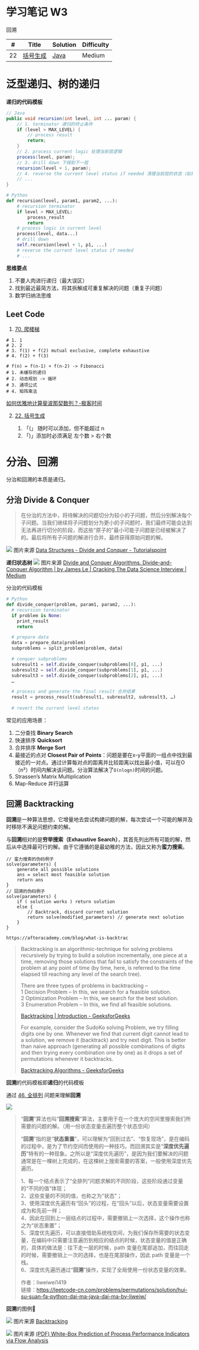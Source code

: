 # 学习笔记 W3

回溯

| # | Title | Solution | Difficulty |
|---| ----- | -------- | ---------- |
|22|[括号生成](https://leetcode-cn.com/problems/generate-parentheses/) | [Java](./java/generate-parentheses.java)|Medium|

# 泛型递归、树的递归

**递归的代码模板**

```java
// Java
public void recursion(int level, int ... param) {
    // 1. terminator 递归的终止条件
    if (level > MAX_LEVEL) {
        // process result 
        return;
    }
    // 2. process current logic 处理当前层逻辑
    process(level, param);
    // 3. drill down 下探到下一层
    recursion(level + 1, param);
    // 4. reverse the current level status if needed 清理当前层的状态（如果第2步改变了当前层的状态）
    // ...
}
```

```python
# Python
def recursion(level, param1, param2, ...):
    # recursion terminator 
    if level > MAX_LEVEL: 
        process_result 
        return 
    # process logic in current level 
    process(level, data...) 
    # drill down 
    self.recursion(level + 1, p1, ...) 
    # reverse the current level status if needed
    # ...
```

**思维要点**

1. 不要人肉进行递归（最大误区） 
2. 找到最近最简方法，将其拆解成可重复解决的问题（重复子问题）
3. 数学归纳法思维

## Leet Code

1.  [70. 爬楼梯](https://leetcode-cn.com/problems/climbing-stairs/) 

```
# 1. 1
# 2. 2
# 3. f(1) + f(2) mutual exclusive, complete exhaustive
# 4. f(2) + f(3)

# f(n) = f(n-1) + f(n-2) -> Fibonacci
# 1. 未缓存的递归
# 2. 动态规划 -> 循环
# 3. 通项公式
# 4. 矩阵乘法
```

[如何优雅地计算斐波那契数列？-极客时间](https://time.geekbang.org/dailylesson/detail/100028406)

2.  [22. 括号生成](https://leetcode-cn.com/problems/generate-parentheses/) 

	1. 「(」 随时可以添加，但不能超过 n
	2. 「)」添加时必须满足 左个数 > 右个数


# 分治、回溯

分治和回溯的本质是递归。

## 分治 Divide & Conquer
> 在分治的方法中，将待解决的问题切分为较小的子问题，然后分别解决每个子问题。当我们继续将子问题划分为更小的子问题时，我们最终可能会达到无法再进行切分的阶段，而这些“原子的”最小可能子问题是已经被解决了的。最后将所有子问题的解进行合并，最终获得原始问题的解。  

![](https://tva1.sinaimg.cn/large/007S8ZIlgy1ggmy4g07czj30fa09bdg9.jpg)
图片来源 [Data Structures - Divide and Conquer - Tutorialspoint](https://www.tutorialspoint.com/data_structures_algorithms/divide_and_conquer.htm)

**递归状态树**
![](https://tva1.sinaimg.cn/large/007S8ZIlgy1ggmy5psv0vj30vy0dp0vj.jpg)
图片来源 [Divide and Conquer Algorithms. Divide-and-Conquer Algorithm | by James Le | Cracking The Data Science Interview | Medium](https://medium.com/cracking-the-data-science-interview/divide-and-conquer-algorithms-b135681d08fc)

分治的代码模板
```python
# Python
def divide_conquer(problem, param1, param2, ...): 
  # recursion terminator 
  if problem is None: 
    print_result 
    return 

  # prepare data 
  data = prepare_data(problem) 
  subproblems = split_problem(problem, data) 

  # conquer subproblems 
  subresult1 = self.divide_conquer(subproblems[0], p1, ...) 
  subresult2 = self.divide_conquer(subproblems[1], p1, ...) 
  subresult3 = self.divide_conquer(subproblems[2], p1, ...) 
  …

  # process and generate the final result 合并结果
  result = process_result(subresult1, subresult2, subresult3, …)
	
  # revert the current level states
```

常见的应用场景：

1. 二分查找 **Binary Search**
2. 快速排序 **Quicksort**
3. 合并排序 **Merge Sort**
4. 最接近的点对 **Closest Pair of Points**：问题是要在x-y平面的一组点中找到最接近的一对点。通过计算每对点的距离并比较距离以找出最小值，可以在O（n²）时间内解决该问题。分治算法解决了`O(nlogn)`时间的问题。
5. Strassen’s Matrix Multiplication
6. Map-Reduce 并行运算

## 回溯 Backtracking

**回溯**是一种算法思想，它增量地去尝试构建问题的解，每次尝试一个可能的解并及时移除不满足问题约束的解。

与**回溯**相对的是**穷举搜索（Exhaustive Search）**，其首先列出所有可能的解，然后从中选择最可行的解。由于它遵循的是最幼稚的方法，因此又称为**蛮力搜索**。

```
// 蛮力搜索的伪码例子
solve(parameters) {
    generate all possible solutions
    ans = select most feasible solution
    return ans
}
// 回溯的伪码例子
solve(parameters) {
    if ( solution works ) return solution
    else {
        // Backtrack, discard current solution
        return solve(modified_parameters) // generate next solution
    }
}

https://afteracademy.com/blog/what-is-backtrac
```

> Backtracking is an algorithmic-technique for solving problems recursively by trying to build a solution incrementally, one piece at a time, removing those solutions that fail to satisfy the constraints of the problem at any point of time (by time, here, is referred to the time elapsed till reaching any level of the search tree).  
>
> There are three types of problems in backtracking –  
> 1 Decision Problem – In this, we search for a feasible solution.  
> 2 Optimization Problem – In this, we search for the best solution.  
> 3 Enumeration Problem – In this, we find all feasible solutions.  
>
> [Backtracking | Introduction - GeeksforGeeks](https://www.geeksforgeeks.org/backtracking-introduction/)  
>
> For example, consider the SudoKo solving Problem, we try filling digits one by one. Whenever we find that current digit cannot lead to a solution, we remove it (backtrack) and try next digit. This is better than naive approach (generating all possible combinations of digits and then trying every combination one by one) as it drops a set of permutations whenever it backtracks.  
>
> [Backtracking Algorithms - GeeksforGeeks](https://www.geeksforgeeks.org/backtracking-algorithms/)  

**回溯**的代码模板即**递归**的代码模板

通过  [46. 全排列](https://leetcode-cn.com/problems/permutations/)  问题来理解**回溯**

![](https://tva1.sinaimg.cn/large/007S8ZIlgy1ggmy6aqvwaj31kl0u04fu.jpg)

> “**回溯**”算法也叫“**回溯搜索**”算法，主要用于在一个庞大的空间里搜索我们所需要的问题的解。（用一份状态变量去遍历整个状态空间）  
>
> “**回溯**”指的是“**状态重置**”，可以理解为“回到过去”、“恢复现场”，是在编码的过程中，是为了节约空间而使用的一种技巧。而回溯其实是“**深度优先遍历**”特有的一种现象。之所以是“深度优先遍历”，是因为我们要解决的问题通常是在一棵树上完成的，在这棵树上搜索需要的答案，一般使用深度优先遍历。  
>
> 1、每一个结点表示了“全排列”问题求解的不同阶段，这些阶段通过变量的“不同的值”体现；  
> 2、这些变量的不同的值，也称之为“状态”；  
> 3、使用深度优先遍历有“回头”的过程，在“回头”以后，状态变量需要设置成为和先前一样；  
> 4、因此在回到上一层结点的过程中，需要撤销上一次选择，这个操作也称之为“状态重置”；  
> 5、深度优先遍历，可以直接借助系统栈空间，为我们保存所需要的状态变量，在编码中只需要注意遍历到相应的结点的时候，状态变量的值是正确的，具体的做法是：往下走一层的时候，path 变量在尾部追加，而往回走的时候，需要撤销上一次的选择，也是在尾部操作，因此 path 变量是一个栈。  
> 6、深度优先遍历通过“**回溯**”操作，实现了全局使用一份状态变量的效果。  
>
> 作者：liweiwei1419  
> 链接：https://leetcode-cn.com/problems/permutations/solution/hui-su-suan-fa-python-dai-ma-java-dai-ma-by-liweiw/  

**回溯**的图例

![](https://tva1.sinaimg.cn/large/007S8ZIlgy1ggmy6nlxbfj31ft0u043j.jpg)
图片来源 [Backtracking](https://osiris.ubishops.ca/xxu/algorithms/backtrack.html)

![](https://tva1.sinaimg.cn/large/007S8ZIlgy1ggmy6vtuj5j30lf0l4ta2.jpg)
图片来源 [(PDF) White-Box Prediction of Process Performance Indicators via Flow Analysis](https://www.researchgate.net/publication/316610194_White-Box_Prediction_of_Process_Performance_Indicators_via_Flow_Analysis)